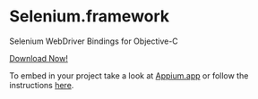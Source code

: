 Selenium.framework
====================
Selenium WebDriver Bindings for Objective-C

[Download Now!](https://github.com/penguinho/selenium-objective-c/raw/master/publish/Selenium.framework.zip)

To embed in your project take a look at [Appium.app](https://github.com/appium/appium-dot-app) or follow the instructions
[here](http://wiki.remobjects.com/wiki/Linking_Custom_Frameworks_from_your_Xcode_Projects).
